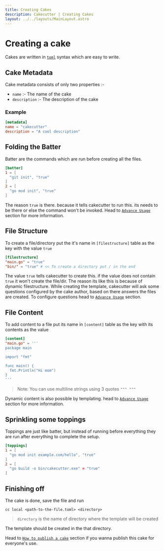 ```yaml
---
title: Creating Cakes
description: Cakecutter | Creating Cakes
layout: ../../layouts/MainLayout.astro
---
```


# Creating a cake

Cakes are written in [`toml`](https://toml.io/en/) syntax which are easy to write.

## Cake Metadata

Cake metadata consists of only two properties :-

- `name` :- The name of the cake
- `description` :- The description of the cake

### Example

```toml
[metadata]
name = "cakecutter"
description = "A cool description"
```

## Folding the Batter

Batter are the commands which are run before creating all the files.

```toml
[batter]
1 = [
  "git init", "true"
]
2 = [
  "go mod init", "true"
]
```

The reason `true` is there. because it tells cakecutter to run this. its needs to be there or else the command won't be invoked.
Head to [`Advance Usage`](/en/advance-usage) section for more information.

## File Structure

To create a file/directory put the it's name in `[filestructure]` table as the key with the value `true`

```toml
[filestructure]
"main.go" = "true"
"bin/" = "true" # << To create a directory put / in the end
```

The value `true` tells cakecutter to create this. if the value does not contain `true` it won't create the file/dir.
The reason its like this is because of dynamic filestructure. While creating the template, cakecutter will ask some questions configured by the cake author, based on there answers the files are created.
To configure questions head to [`Advance Usage`](/en/advance-usage) section.

## File Content

To add content to a file put its name in `[content]` table as the key with its contents as the value

```toml
[content]
"main.go" = '''
package main

import "fmt"

func main() {
  fmt.Println("Hi mom")
}
'''
```

> Note: You can use multiline strings using 3 quotes `""" """`

Dynamic content is also possible by templating. head to [`Advance Usage`]('/en/advance-usage') section for more information.

## Sprinkling some toppings

Toppings are just like batter, but instead of running before everything they are run after everything to complete the setup.

```toml
[toppings]
1 = [
  "go mod init example.com/hello", "true"
]
2 = [
  "go build -o bin/cakecutter.exe" = "true"
]
```

## Finishing off

The cake is done, save the file and run

```
cc local <path-to-the-file.toml> <directory>
```

> `directory` is the name of directory where the template will be created

The template should be created in the that directory.<br>

Head to [`How to publish a cake`](/env/publishing-cakes) section if you wanna publish this cake for everyone's use.
